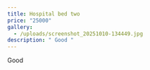 ```yaml
---
title: Hospital bed two
price: "25000"
gallery:
  - /uploads/screenshot_20251010-134449.jpg
description: " Good "
---
```

Good
